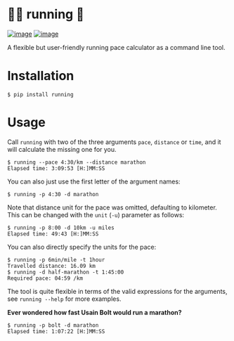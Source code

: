 # 🏃‍♀️ running 🏃
[![image](https://img.shields.io/pypi/v/running.svg)](https://pypi.org/project/running/)
[![image](https://img.shields.io/pypi/pyversions/running.svg)](https://pypi.org/project/running/)

A flexible but user-friendly running pace calculator as a command line tool.

# Installation
```
$ pip install running
```

# Usage
Call `running` with two of the three arguments `pace`, `distance` or `time`, and it will calculate the missing one for you.

```
$ running --pace 4:30/km --distance marathon 
Elapsed time: 3:09:53 [H:]MM:SS
```

You can also just use the first letter of the argument names:
```
$ running -p 4:30 -d marathon
```

Note that distance unit for the pace was omitted, defaulting to kilometer. This can be changed with the `unit` (`-u`) parameter as follows:
```
$ running -p 8:00 -d 10km -u miles
Elapsed time: 49:43 [H:]MM:SS
```

You can also directly specify the units for the pace:
```
$ running -p 6min/mile -t 1hour
Travelled distance: 16.09 km
$ running -d half-marathon -t 1:45:00
Required pace: 04:59 /km
```

The tool is quite flexible in terms of the valid expressions for the arguments, see `running --help` for more examples.

**Ever wondered how fast Usain Bolt would run a marathon?**
```
$ running -p bolt -d marathon
Elapsed time: 1:07:22 [H:]MM:SS
```

